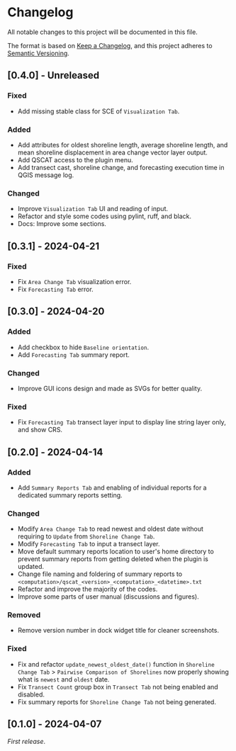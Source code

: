 # Changelog

All notable changes to this project will be documented in this file.

The format is based on [Keep a Changelog](https://keepachangelog.com/en/1.1.0/),
and this project adheres to [Semantic Versioning](https://semver.org/spec/v2.0.0.html).

## [0.4.0] - Unreleased

### Fixed

- Add missing stable class for SCE of `Visualization Tab`.

### Added

- Add attributes for oldest shoreline length, average shoreline length, and mean shoreline displacement in area change vector layer output.
- Add QSCAT access to the plugin menu.
- Add transect cast, shoreline change, and forecasting execution time in QGIS message log.

### Changed

- Improve `Visualization Tab` UI and reading of input.
- Refactor and style some codes using pylint, ruff, and black.
- Docs: Improve some sections.

## [0.3.1] - 2024-04-21

### Fixed

- Fix `Area Change Tab` visualization error.
- Fix `Forecasting Tab` error.

## [0.3.0] - 2024-04-20

### Added

- Add checkbox to hide `Baseline orientation`.
- Add `Forecasting Tab` summary report.

### Changed

- Improve GUI icons design and made as SVGs for better quality.

### Fixed

- Fix `Forecasting Tab` transect layer input to display line string layer only, and show CRS.

## [0.2.0] - 2024-04-14

### Added

- Add `Summary Reports Tab` and enabling of individual reports for a dedicated summary reports setting.

### Changed

- Modify `Area Change Tab` to read newest and oldest date without requiring to `Update` from `Shoreline Change Tab`.
- Modify `Forecasting Tab` to input a transect layer.
- Move default summary reports location to user's home directory to prevent summary reports from getting deleted when the plugin is updated.
- Change file naming and foldering of summary reports to ``<computation>/qscat_<version>_<computation>_<datetime>.txt``
- Refactor and improve the majority of the codes. 
- Improve some parts of user manual (discussions and figures).

### Removed

- Remove version number in dock widget title for cleaner screenshots.

### Fixed

- Fix and refactor `update_newest_oldest_date()` function in `Shoreline Change Tab` > `Pairwise Comparison of Shorelines` now properly showing what is `newest` and `oldest` date.
- Fix `Transect Count` group box in `Transect Tab` not being enabled and disabled.
- Fix summary reports for `Shoreline Change Tab` not being generated.

## [0.1.0] - 2024-04-07

_First release_.

